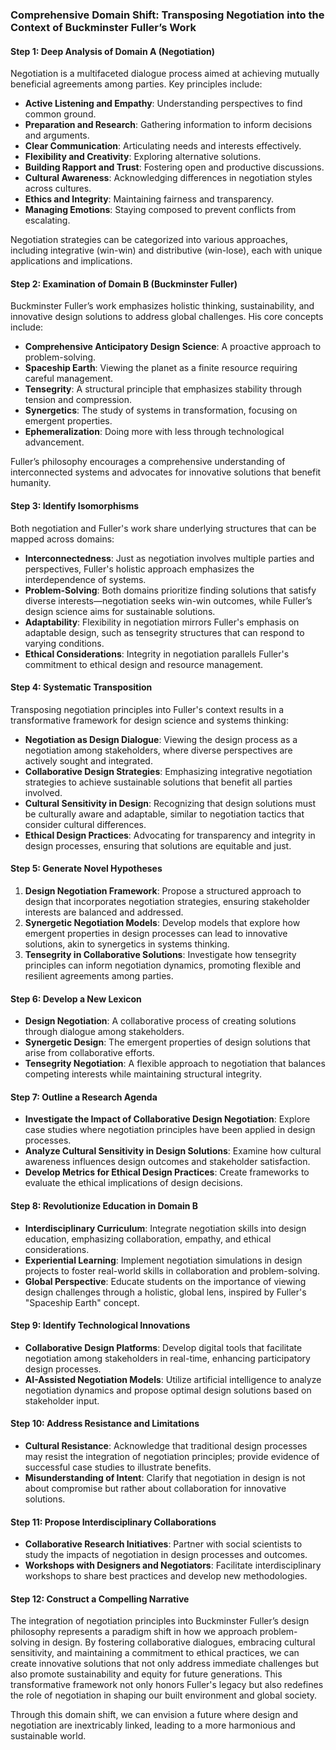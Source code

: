 ### Comprehensive Domain Shift: Transposing Negotiation into the Context of Buckminster Fuller’s Work

#### Step 1: Deep Analysis of Domain A (Negotiation)
Negotiation is a multifaceted dialogue process aimed at achieving mutually beneficial agreements among parties. Key principles include:

- **Active Listening and Empathy**: Understanding perspectives to find common ground.
- **Preparation and Research**: Gathering information to inform decisions and arguments.
- **Clear Communication**: Articulating needs and interests effectively.
- **Flexibility and Creativity**: Exploring alternative solutions.
- **Building Rapport and Trust**: Fostering open and productive discussions.
- **Cultural Awareness**: Acknowledging differences in negotiation styles across cultures.
- **Ethics and Integrity**: Maintaining fairness and transparency.
- **Managing Emotions**: Staying composed to prevent conflicts from escalating.

Negotiation strategies can be categorized into various approaches, including integrative (win-win) and distributive (win-lose), each with unique applications and implications.

#### Step 2: Examination of Domain B (Buckminster Fuller)
Buckminster Fuller’s work emphasizes holistic thinking, sustainability, and innovative design solutions to address global challenges. His core concepts include:

- **Comprehensive Anticipatory Design Science**: A proactive approach to problem-solving.
- **Spaceship Earth**: Viewing the planet as a finite resource requiring careful management.
- **Tensegrity**: A structural principle that emphasizes stability through tension and compression.
- **Synergetics**: The study of systems in transformation, focusing on emergent properties.
- **Ephemeralization**: Doing more with less through technological advancement.

Fuller’s philosophy encourages a comprehensive understanding of interconnected systems and advocates for innovative solutions that benefit humanity.

#### Step 3: Identify Isomorphisms
Both negotiation and Fuller's work share underlying structures that can be mapped across domains:

- **Interconnectedness**: Just as negotiation involves multiple parties and perspectives, Fuller's holistic approach emphasizes the interdependence of systems.
- **Problem-Solving**: Both domains prioritize finding solutions that satisfy diverse interests—negotiation seeks win-win outcomes, while Fuller’s design science aims for sustainable solutions.
- **Adaptability**: Flexibility in negotiation mirrors Fuller's emphasis on adaptable design, such as tensegrity structures that can respond to varying conditions.
- **Ethical Considerations**: Integrity in negotiation parallels Fuller's commitment to ethical design and resource management.

#### Step 4: Systematic Transposition
Transposing negotiation principles into Fuller's context results in a transformative framework for design science and systems thinking:

- **Negotiation as Design Dialogue**: Viewing the design process as a negotiation among stakeholders, where diverse perspectives are actively sought and integrated.
- **Collaborative Design Strategies**: Emphasizing integrative negotiation strategies to achieve sustainable solutions that benefit all parties involved.
- **Cultural Sensitivity in Design**: Recognizing that design solutions must be culturally aware and adaptable, similar to negotiation tactics that consider cultural differences.
- **Ethical Design Practices**: Advocating for transparency and integrity in design processes, ensuring that solutions are equitable and just.

#### Step 5: Generate Novel Hypotheses
1. **Design Negotiation Framework**: Propose a structured approach to design that incorporates negotiation strategies, ensuring stakeholder interests are balanced and addressed.
2. **Synergetic Negotiation Models**: Develop models that explore how emergent properties in design processes can lead to innovative solutions, akin to synergetics in systems thinking.
3. **Tensegrity in Collaborative Solutions**: Investigate how tensegrity principles can inform negotiation dynamics, promoting flexible and resilient agreements among parties.

#### Step 6: Develop a New Lexicon
- **Design Negotiation**: A collaborative process of creating solutions through dialogue among stakeholders.
- **Synergetic Design**: The emergent properties of design solutions that arise from collaborative efforts.
- **Tensegrity Negotiation**: A flexible approach to negotiation that balances competing interests while maintaining structural integrity.

#### Step 7: Outline a Research Agenda
- **Investigate the Impact of Collaborative Design Negotiation**: Explore case studies where negotiation principles have been applied in design processes.
- **Analyze Cultural Sensitivity in Design Solutions**: Examine how cultural awareness influences design outcomes and stakeholder satisfaction.
- **Develop Metrics for Ethical Design Practices**: Create frameworks to evaluate the ethical implications of design decisions.

#### Step 8: Revolutionize Education in Domain B
- **Interdisciplinary Curriculum**: Integrate negotiation skills into design education, emphasizing collaboration, empathy, and ethical considerations.
- **Experiential Learning**: Implement negotiation simulations in design projects to foster real-world skills in collaboration and problem-solving.
- **Global Perspective**: Educate students on the importance of viewing design challenges through a holistic, global lens, inspired by Fuller's "Spaceship Earth" concept.

#### Step 9: Identify Technological Innovations
- **Collaborative Design Platforms**: Develop digital tools that facilitate negotiation among stakeholders in real-time, enhancing participatory design processes.
- **AI-Assisted Negotiation Models**: Utilize artificial intelligence to analyze negotiation dynamics and propose optimal design solutions based on stakeholder input.

#### Step 10: Address Resistance and Limitations
- **Cultural Resistance**: Acknowledge that traditional design processes may resist the integration of negotiation principles; provide evidence of successful case studies to illustrate benefits.
- **Misunderstanding of Intent**: Clarify that negotiation in design is not about compromise but rather about collaboration for innovative solutions.

#### Step 11: Propose Interdisciplinary Collaborations
- **Collaborative Research Initiatives**: Partner with social scientists to study the impacts of negotiation in design processes and outcomes.
- **Workshops with Designers and Negotiators**: Facilitate interdisciplinary workshops to share best practices and develop new methodologies.

#### Step 12: Construct a Compelling Narrative
The integration of negotiation principles into Buckminster Fuller’s design philosophy represents a paradigm shift in how we approach problem-solving in design. By fostering collaborative dialogues, embracing cultural sensitivity, and maintaining a commitment to ethical practices, we can create innovative solutions that not only address immediate challenges but also promote sustainability and equity for future generations. This transformative framework not only honors Fuller's legacy but also redefines the role of negotiation in shaping our built environment and global society. 

Through this domain shift, we can envision a future where design and negotiation are inextricably linked, leading to a more harmonious and sustainable world.